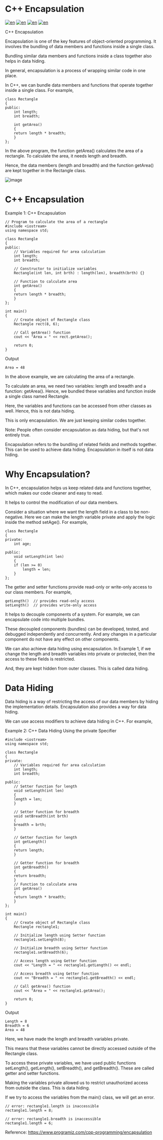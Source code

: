 # C++ Encapsulation
[![en](https://img.shields.io/badge/OOP-encapsulation-blue.svg)](https://github.com/khasanrashidov/CPP-OOP-programiz.com/blob/main/C%2B%2B%20encapsulation.md)
[![en](https://img.shields.io/badge/OOP-abstraction-yellow.svg)](https://github.com/khasanrashidov/CPP-OOP-programiz.com/blob/main/C%2B%2B%20abstraction.md)
[![en](https://img.shields.io/badge/OOP-inheritance-brightgreen.svg)](https://github.com/khasanrashidov/CPP-OOP-programiz.com/blob/main/C%2B%2B%20inheritance.md)
[![en](https://img.shields.io/badge/OOP-polymorphism-blueviolet.svg)](https://github.com/khasanrashidov/CPP-OOP-programiz.com/blob/main/C%2B%2B%20polymorphism.md)

C++ Encapsulation

Encapsulation is one of the key features of object-oriented programming. It involves the bundling of data members and functions inside a single class.

Bundling similar data members and functions inside a class together also helps in data hiding.

In general, encapsulation is a process of wrapping similar code in one place.

In C++, we can bundle data members and functions that operate together inside a single class. For example,

	class Rectangle
	{
	public:
	    int length;
	    int breadth;

	    int getArea()
	    {
		return length * breadth;
	    }
	};
	
In the above program, the function getArea() calculates the area of a rectangle. To calculate the area, it needs length and breadth.

Hence, the data members (length and breadth) and the function getArea() are kept together in the Rectangle class.

![image](https://user-images.githubusercontent.com/89701590/182226315-43d5cc33-2687-426c-8b94-8b902b1526ab.png)

# C++ Encapsulation

Example 1: C++ Encapsulation

	// Program to calculate the area of a rectangle
	#include <iostream>
	using namespace std;

	class Rectangle
	{
	public:
	    // Variables required for area calculation
	    int length;
	    int breadth;

	    // Constructor to initialize variables
	    Rectangle(int len, int brth) : length(len), breadth(brth) {}

	    // Function to calculate area
	    int getArea()
	    {
		return length * breadth;
	    }
	};

	int main()
	{
	    // Create object of Rectangle class
	    Rectangle rect(8, 6);

	    // Call getArea() function
	    cout << "Area = " << rect.getArea();

	    return 0;
	}

Output

	Area = 48

In the above example, we are calculating the area of a rectangle.

To calculate an area, we need two variables: length and breadth and a function: getArea(). Hence, we bundled these variables and function inside a single class named Rectangle.

Here, the variables and functions can be accessed from other classes as well. Hence, this is not data hiding.

This is only encapsulation. We are just keeping similar codes together.

Note: People often consider encapsulation as data hiding, but that's not entirely true.

Encapsulation refers to the bundling of related fields and methods together. This can be used to achieve data hiding. Encapsulation in itself is not data hiding.

# Why Encapsulation?

In C++, encapsulation helps us keep related data and functions together, which makes our code cleaner and easy to read.

It helps to control the modification of our data members.

Consider a situation where we want the length field in a class to be non-negative. Here we can make the length variable private and apply the logic inside the method setAge(). For example,

	class Rectangle
	{
	private:
	    int age;

	public:
	    void setLength(int len)
	    {
		if (len >= 0)
		    length = len;
	    }
	};

The getter and setter functions provide read-only or write-only access to our class members. For example,

	getLength()  // provides read-only access
	setLength()  // provides write-only access

It helps to decouple components of a system. For example, we can encapsulate code into multiple bundles.

These decoupled components (bundles) can be developed, tested, and debugged independently and concurrently. And any changes in a particular component do not have any effect on other components.

We can also achieve data hiding using encapsulation. In Example 1, if we change the length and breadth variables into private or protected, then the access to these fields is restricted.

And, they are kept hidden from outer classes. This is called data hiding.

# Data Hiding

Data hiding is a way of restricting the access of our data members by hiding the implementation details. Encapsulation also provides a way for data hiding.

We can use access modifiers to achieve data hiding in C++. For example,

Example 2: C++ Data Hiding Using the private Specifier
	
	#include <iostream>
	using namespace std;

	class Rectangle
	{
	private:
	    // Variables required for area calculation
	    int length;
	    int breadth;

	public:
	    // Setter function for length
	    void setLength(int len)
	    {
		length = len;
	    }

	    // Setter function for breadth
	    void setBreadth(int brth)
	    {
		breadth = brth;
	    }

	    // Getter function for length
	    int getLength()
	    {
		return length;
	    }

	    // Getter function for breadth
	    int getBreadth()
	    {
		return breadth;
	    }
	    // Function to calculate area
	    int getArea()
	    {
		return length * breadth;
	    }
	};

	int main()
	{
	    // Create object of Rectangle class
	    Rectangle rectangle1;

	    // Initialize length using Setter function
	    rectangle1.setLength(8);

	    // Initialize breadth using Setter function
	    rectangle1.setBreadth(6);

	    // Access length using Getter function
	    cout << "Length = " << rectangle1.getLength() << endl;

	    // Access breadth using Getter function
	    cout << "Breadth = " << rectangle1.getBreadth() << endl;

	    // Call getArea() function
	    cout << "Area = " << rectangle1.getArea();

	    return 0;
	}


Output

	Length = 8
	Breadth = 6
	Area = 48

Here, we have made the length and breadth variables private.

This means that these variables cannot be directly accessed outside of the Rectangle class.

To access these private variables, we have used public functions setLength(), getLength(), setBreadth(), and getBreadth(). These are called getter and setter functions.

Making the variables private allowed us to restrict unauthorized access from outside the class. This is data hiding.

If we try to access the variables from the main() class, we will get an error.

	// error: rectangle1.length is inaccessible
	rectangle1.length = 8;

	// error: rectangle1.breadth is inaccessible
	rectangle1.length = 6;

Reference: https://www.programiz.com/cpp-programming/encapsulation
